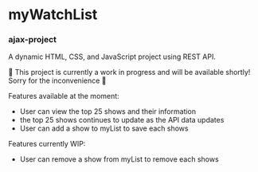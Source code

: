 # myWatchList

### ajax-project

A dynamic HTML, CSS, and JavaScript project using REST API.

🚧 This project is currently a work in progress and will be available shortly! Sorry for the inconvenience 🚧

Features available at the moment:
- User can view the top 25 shows and their information
- the top 25 shows continues to update as the API data updates
- User can add a show to myList to save each shows

Features currently WIP:
- User can remove a show from myList to remove each shows
